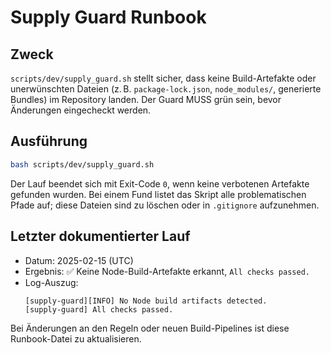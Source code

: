 # Supply Guard Runbook

## Zweck

`scripts/dev/supply_guard.sh` stellt sicher, dass keine Build-Artefakte oder unerwünschten Dateien (z. B. `package-lock.json`, `node_modules/`, generierte Bundles) im Repository landen. Der Guard MUSS grün sein, bevor Änderungen eingecheckt werden.

## Ausführung

```bash
bash scripts/dev/supply_guard.sh
```

Der Lauf beendet sich mit Exit-Code `0`, wenn keine verbotenen Artefakte gefunden wurden. Bei einem Fund listet das Skript alle problematischen Pfade auf; diese Dateien sind zu löschen oder in `.gitignore` aufzunehmen.

## Letzter dokumentierter Lauf

- Datum: 2025-02-15 (UTC)
- Ergebnis: ✅ Keine Node-Build-Artefakte erkannt, `All checks passed.`
- Log-Auszug:
  ```
  [supply-guard][INFO] No Node build artifacts detected.
  [supply-guard] All checks passed.
  ```

Bei Änderungen an den Regeln oder neuen Build-Pipelines ist diese Runbook-Datei zu aktualisieren.
